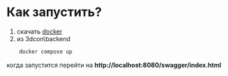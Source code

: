 # Как запустить?
1. скачать [docker](https://docs.docker.com/desktop/install/windows-install/)
2. из 3dcon\backend
```sh
    docker compose up
```
когда запустится перейти на **http://localhost:8080/swagger/index.html**
